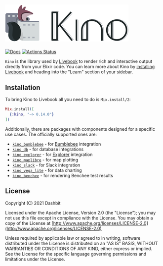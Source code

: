 <h1><img src="https://github.com/elixir-nx/kino/raw/main/images/kino.png" alt="Kino" width="400"></h1>

[![Docs](https://img.shields.io/badge/hex.pm-docs-8e7ce6.svg)](https://hexdocs.pm/kino)
[![Actions Status](https://github.com/livebook-dev/kino/workflows/Test/badge.svg)](https://github.com/livebook-dev/kino/actions)

`Kino` is the library used by [Livebook](https://github.com/elixir-nx/livebook)
to render rich and interactive output directly from your Elixir code. You can learn
more about Kino by [installing Livebook](https://livebook.dev/) and heading into
the "Learn" section of your sidebar.

## Installation

To bring Kino to Livebook all you need to do is `Mix.install/2`:

```elixir
Mix.install([
  {:kino, "~> 0.14.0"}
])
```

Additionally, there are packages with components designed for a specific
use cases. The officially supported ones are:

  * [`kino_bumblebee`](https://github.com/livebook-dev/kino_bumblebee) - for [Bumblebee](https://github.com/elixir-nx/bumblebee) integration
  * [`kino_db`](https://github.com/livebook-dev/kino_db) - for database integrations
  * [`kino_explorer`](https://github.com/livebook-dev/kino_explorer) - for [Explorer](https://github.com/elixir-nx/explorer) integration
  * [`kino_maplibre`](https://github.com/livebook-dev/kino_maplibre) - for map plotting
  * [`kino_slack`](https://github.com/livebook-dev/kino_slack) - for Slack integration
  * [`kino_vega_lite`](https://github.com/livebook-dev/kino_vega_lite) - for data charting
  * [`kino_benchee`](https://github.com/livebook-dev/kino_benchee/tree/main) - for rendering Benchee test results

## License

Copyright (C) 2021 Dashbit

Licensed under the Apache License, Version 2.0 (the "License");
you may not use this file except in compliance with the License.
You may obtain a copy of the License at [http://www.apache.org/licenses/LICENSE-2.0](http://www.apache.org/licenses/LICENSE-2.0)

Unless required by applicable law or agreed to in writing, software
distributed under the License is distributed on an "AS IS" BASIS,
WITHOUT WARRANTIES OR CONDITIONS OF ANY KIND, either express or implied.
See the License for the specific language governing permissions and
limitations under the License.
